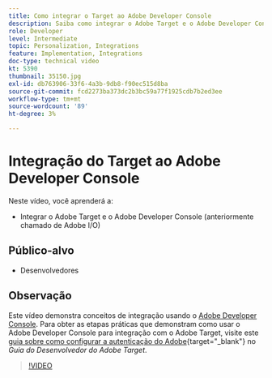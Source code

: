 ```yaml
---
title: Como integrar o Target ao Adobe Developer Console
description: Saiba como integrar o Adobe Target e o Adobe Developer Console.
role: Developer
level: Intermediate
topic: Personalization, Integrations
feature: Implementation, Integrations
doc-type: technical video
kt: 5390
thumbnail: 35150.jpg
exl-id: db763906-33f6-4a3b-9db8-f90ec515d8ba
source-git-commit: fcd2273ba373dc2b3bc59a77f1925cdb7b2ed3ee
workflow-type: tm+mt
source-wordcount: '89'
ht-degree: 3%

---
```


# Integração do Target ao Adobe Developer Console

Neste vídeo, você aprenderá a:

* Integrar o Adobe Target e o Adobe Developer Console (anteriormente chamado de Adobe I/O)

## Público-alvo

* Desenvolvedores

## Observação

Este vídeo demonstra conceitos de integração usando o [Adobe Developer Console](https://developer.adobe.com/developer-console/). Para obter as etapas práticas que demonstram como usar o Adobe Developer Console para integração com o Adobe Target, visite este [guia sobre como configurar a autenticação do Adobe](https://experienceleague.adobe.com/docs/target-dev/developer/api/configure-authentication.html?lang=pt-BR){target="_blank"} no *Guia do Desenvolvedor do Adobe Target*.

>[!VIDEO](https://video.tv.adobe.com/v/35150/?quality=12)
